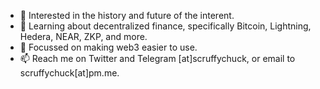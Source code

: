 - 👀 Interested in the history and future of the interent.
- 🌱 Learning about decentralized finance, specifically Bitcoin, Lightning, Hedera, NEAR, ZKP, and more.
- 💞️ Focussed on making web3 easier to use.
- 📫 Reach me on Twitter and Telegram [at]scruffychuck, or email to scruffychuck[at]pm.me.
